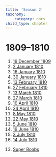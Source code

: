 ```yaml
---
title: 'Season 2'
taxonomy:
    category: docs
child_type: chapter
---
```


# 1809–1810

1. [19 December 1809](meeting-13)
2. [2 January 1810](meeting-14)
3. [16 January 1810](meeting-15)
4. [30 January 1810](meeting-16)
5. [13 February 1810](meeting-17)
6. [27 February 1810](meeting-18)
7. [13 March 1810](meeting-19)
8. [27 March 1810](meeting-20)
9. [10 April 1810](meeting-21)
10. [24 April 1810](meeting-22)
11. [8 May 1810](meeting-23)
12. [22 May 1810](meeting-24)
13. [5 June 1810](meeting-25)
14. [19 June 1810](meeting-26)
15. [3 July 1810](meeting-27)
16. [14 July 1810](meeting-28)

<ol start=13>
    <li><a href="meeting-13/docs.md">Super Boobs</a></li>
    </ol>